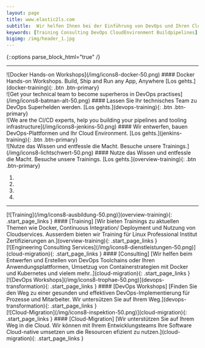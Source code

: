 ```yaml
---
layout: page
title: www.elastic2ls.com
subtitle:  Wir helfen Ihnen bei der Einführung von DevOps und Ihren Cloud Migration. Wir entwerfen, bauen DevOps-Plattformen und Ihr Cloud Environment. Wir bieten Trainings zu den Themen DevOps, Cloud, Linux und vieles mehr.
keywords: [Training Consulting DevOps CloudEnvironment Buildpipelines]
bigimg: /img/header_1.jpg
---
```

{::options parse_block_html="true" /}

<!--- SLIDER -->
<div class="slider">
<div id="carousel-top" class="carousel" data-interval="5000" data-ride="carousel">
<div class="carousel-inner">

___

<div class="item active">
![Docker Hands-on Workshops](/img/icons8-docker-50.png)
#### Docker Hands-on Workshops. Build, Ship and Run any App, Anywhere
[Los gehts.](docker-training){: .btn .btn-primary}
</div>

<div class="item">
![Get your technical team to become superheros in DevOps practises](/img/icons8-batman-alt-50.png)
#### Lassen Sie Ihr technisches Team zu DevOps Superhelden werden.
[Los gehts.](devops-training){: .btn .btn-primary}
</div>

<div class="item">
![We are the CI/CD experts, help you building your pipelines and tooling infrastructure](/img/icons8-jenkins-50.png)
#### Wir entwerfen, bauen DevOps-Plattformen und Ihr Cloud Environment.
[Los gehts.](jenkins-training){: .btn .btn-primary}
</div>

<div class="item">
![Nutze das Wissen und entfessle die Macht. Besuche unsere Trainings.](/img/icons8-lichtschwert-50.png)
#### Nutze das Wissen und entfessle die Macht. Besuche unsere Trainings.
[Los gehts.](overview-training){: .btn .btn-primary}
</div>

<ol class="carousel-indicators hidden-xs">
  <li data-target="#carousel-top" data-slide-to="0" class="active"></li>
  <li data-target="#carousel-top" data-slide-to="1"></li>
  <li data-target="#carousel-top" data-slide-to="2"></li>
  <li data-target="#carousel-top" data-slide-to="3"></li>
</ol>

</div>

___

</div>
</div>      
<!--- SLIDER -->
<!--- BOXES  -->
<div class="grid-content">

<div class="col-sm-10 col-md-5">
<div class="boxes flexible">
[![Training](/img/icons8-ausbildung-50.png)](overview-training){: .start_page_links }
#### [Training]
[Wir bieten Trainings zu aktuellen Themen wie Docker, Continuous Integration/ Deployment und Nutzung von Cloudservices. Ausserdem bieten wir Training für Linux Professional Institut Zertifizierungen an.](overview-training){: .start_page_links }
</div>
</div>

<div class="col-sm-10 col-md-5">
<div class="boxes flexible">
[![Engineering Consulting Services](/img/icons8-dienstleistungen-50.png)](cloud-migration){: .start_page_links }
#### [Consulting]
[Wir helfen beim Entwerfen und Erstellen von DevOps Toolchains oder Ihren Anwendungsplattformen, Umsetzug von Containerstrategien mit Docker und Kubernetes und vielem mehr..](cloud-migration){: .start_page_links }
</div>
</div>

<div class="col-sm-10 col-md-5">
<div class="boxes flexible">
[![DevOps Workshops](/img/icons8-trophae-50.png)](devops-transformation){: .start_page_links }
#### [DevOps Workshops]
[Finden Sie den Weg zu einer gesunden und effektiven DevOps-Implementierung für Prozesse und Mitarbeiter. Wir untersützen Sie auf Ihrem Weg.](devops-transformation){: .start_page_links }
</div>
</div>

<div class="col-sm-10 col-md-5">
<div class="boxes flexible">
[![Cloud-Migration](/img/icons8-inspektion-50.png)](cloud-migration){: .start_page_links }
#### [Cloud-Migration]
[Wir unterstützen Sie auf Ihrem Weg in die Cloud. Wir können mit Ihrem Entwicklungsteams Ihre Software Cloud-native umsetzen um die Resourcen efizient zu nutzen.](cloud-migration){: .start_page_links }
</div>
</div>



</div>
<!--- BOXES  -->
